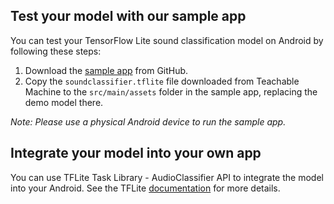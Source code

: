 ## Test your model with our sample app

You can test your TensorFlow Lite sound classification model on Android by following these steps:

1. Download the [sample app](https://github.com/tensorflow/examples/tree/master/lite/examples/sound_classification/android)
 from GitHub.
1. Copy the `soundclassifier.tflite` file downloaded from Teachable Machine to the
 `src/main/assets` folder in the sample app, replacing the demo model there.

 *Note: Please use a physical Android device to run the sample app.*

## Integrate your model into your own app

You can use TFLite Task Library - AudioClassifier API to integrate the model into your Android. See the TFLite [documentation](https://www.tensorflow.org/lite/inference_with_metadata/task_library/audio_classifier) for more details.
